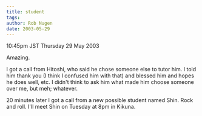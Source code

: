 ```yaml
---
title: student
tags: 
author: Rob Nugen
date: 2003-05-29
---
```


<p class=date>10:45pm JST Thursday 29 May 2003</p>

<p>Amazing.</p>

<p>I got a call from Hitoshi, who said he chose someone else to tutor
him.  I told him thank you (I think I confused him with that) and
blessed him and hopes he does well, etc.  I didn't think to ask him
what made him choose someone over me, but meh; whatever.</p>

<p>20 minutes later I got a call from a new possible student named
Shin.  Rock and roll.  I'll meet Shin on Tuesday at 8pm in Kikuna.</p>
